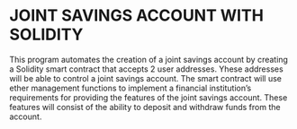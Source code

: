 # JOINT SAVINGS ACCOUNT WITH SOLIDITY

This program automates the creation of a joint savings account by creating a Solidity smart contract that accepts 2 user addresses. Yhese addresses will be able to control a joint savings account. The smart contract will use ether management functions to implement a financial institution’s requirements for providing the features of the joint savings account. These features will consist of the ability to deposit and withdraw funds from the account.
